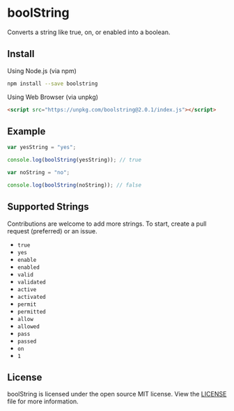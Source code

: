 # boolString
Converts a string like true, on, or enabled into a boolean.

## Install
Using Node.js (via npm)
```bash
npm install --save boolstring
```

Using Web Browser (via unpkg)
```HTML
<script src="https://unpkg.com/boolstring@2.0.1/index.js"></script>
```

## Example
```JavaScript
var yesString = "yes";

console.log(boolString(yesString)); // true

var noString = "no";

console.log(boolString(noString)); // false
```

## Supported Strings
Contributions are welcome to add more strings. To start, create a pull request (preferred) or an issue.

* `true`
* `yes`
* `enable`
* `enabled`
* `valid`
* `validated`
* `active`
* `activated`
* `permit`
* `permitted`
* `allow`
* `allowed`
* `pass`
* `passed`
* `on`
* `1`

## License
boolString is licensed under the open source MIT license. View the [LICENSE](https://github.com/domkalan/boolString/blob/master/LICENSE) file for more information.